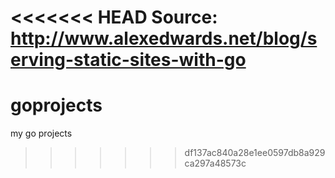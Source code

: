 <<<<<<< HEAD
Source: http://www.alexedwards.net/blog/serving-static-sites-with-go
=======
# goprojects
my go projects
>>>>>>> df137ac840a28e1ee0597db8a929ca297a48573c
